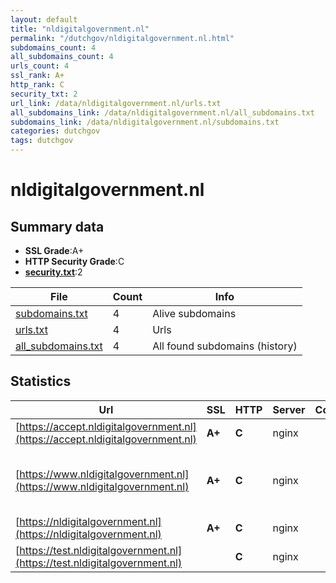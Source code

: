 ```yaml
---
layout: default
title: "nldigitalgovernment.nl"
permalink: "/dutchgov/nldigitalgovernment.nl.html"
subdomains_count: 4
all_subdomains_count: 4
urls_count: 4
ssl_rank: A+
http_rank: C
security_txt: 2
url_link: /data/nldigitalgovernment.nl/urls.txt
all_subdomains_link: /data/nldigitalgovernment.nl/all_subdomains.txt
subdomains_link: /data/nldigitalgovernment.nl/subdomains.txt
categories: dutchgov
tags: dutchgov
---
```



# nldigitalgovernment.nl
## Summary data


 - **SSL Grade**:A+
 - **HTTP Security Grade**:C
 - **[security.txt](https://www.digitaleoverheid.nl/nieuws/standaard-security-txt-nu-verplicht-voor-overheid/)**:2


| File       | Count | Info |
|------------|-------|------|
|[subdomains.txt](/DutchGovScope/data/nldigitalgovernment.nl/subdomains.txt)|4|Alive subdomains|
|[urls.txt](/DutchGovScope/data/nldigitalgovernment.nl/urls.txt)|4|Urls|
|[all_subdomains.txt](/DutchGovScope/data/nldigitalgovernment.nl/all_subdomains.txt)|4|All found subdomains (history)|


## Statistics


| Url | SSL | HTTP | Server | Cookie | HSTS | CORS | CTO | CSP | XFO | XXP | RP |FP| Tech |Title |
|--------|-------|-------|------|------|------|------|------|------|------|------|------|------|------|------|
|[https://accept.nldigitalgovernment.nl](https://accept.nldigitalgovernment.nl)| **A+**| **C**|nginx| |:white_check_mark: | | | | | | :white_check_mark: | |Basic HSTS Nginx|401 Authorizatio...|
|[https://www.nldigitalgovernment.nl](https://www.nldigitalgovernment.nl)| **A+**| **C**|nginx| |:white_check_mark: | | | | | | :white_check_mark: | |HSTS MySQL Nginx PHP:8.2.22 WordPress:6.6.2 Yoast SEO:23.3|Home - Digital G...|
|[https://nldigitalgovernment.nl](https://nldigitalgovernment.nl)| **A+**| **C**|nginx| |:white_check_mark: | | | | | | :white_check_mark: | |HSTS Nginx PHP:8.2.22||
|[https://test.nldigitalgovernment.nl](https://test.nldigitalgovernment.nl)| | **C**|nginx| |:white_check_mark: | | | | | | :white_check_mark: | |Basic HSTS Nginx|401 Authorizatio...|

